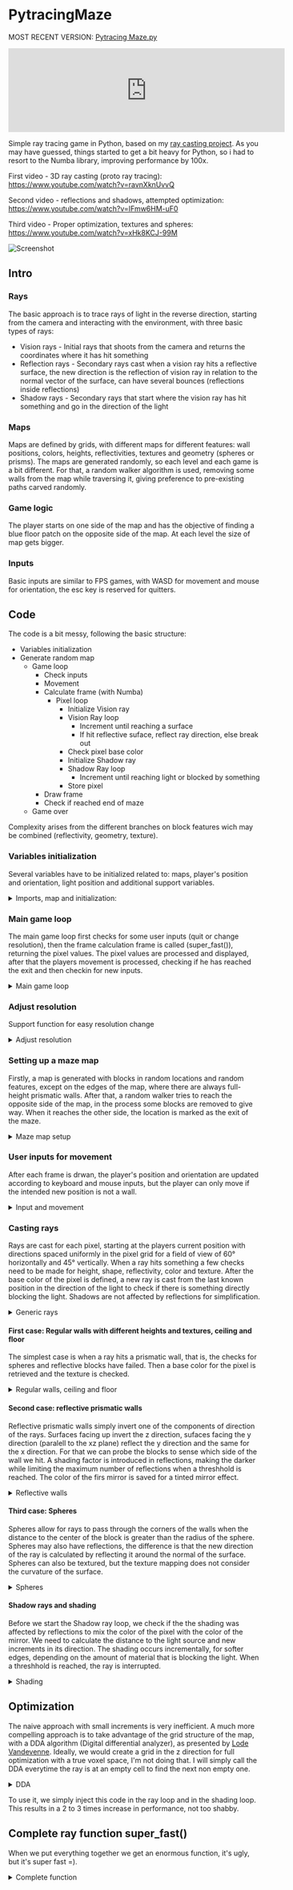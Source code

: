 # PytracingMaze

MOST RECENT VERSION: [Pytracing Maze.py](https://github.com/FinFetChannel/PytracingMaze/blob/main/Pytracing%20Maze.py)
<iframe src="https://itch.io/embed/1126594" width="552" height="167" frameborder="0"><a href="https://finfetchannel.itch.io/pytracing-maze">Pytracing Maze by FinFET channel</a></iframe>

Simple ray tracing game in Python, based on my [ray casting project](https://github.com/FinFetChannel/RayCastingPythonMaze). As you may have guessed, things started to get a bit heavy for Python, so i had to resort to the Numba library, improving performance by 100x.

First video - 3D ray casting (proto ray tracing): https://www.youtube.com/watch?v=ravnXknUvvQ

Second video - reflections and shadows, attempted optimization: https://www.youtube.com/watch?v=IFmw6HM-uF0

Third video - Proper optimization, textures and spheres: https://www.youtube.com/watch?v=xHk8KCJ-99M

![Screenshot](caps.png)

## Intro

### Rays

The basic approach is to trace rays of light in the reverse direction, starting from the camera and interacting with the environment, with three basic types of rays:

* Vision rays - Initial rays that shoots from the camera and returns the coordinates where it has hit something
* Reflection rays - Secondary rays cast when a vision ray hits a reflective surface, the new direction is the reflection of vision ray in relation to the normal vector of the surface, can have several bounces (reflections inside reflections)
* Shadow rays - Secondary rays that start where the vision ray has hit something and go in the direction of the light

### Maps

Maps are defined by grids, with different maps for different features: wall positions, colors, heights, reflectivities, textures and geometry (spheres or prisms). The maps are generated randomly, so each level and each game is a bit different. For that, a random walker algorithm is used, removing some walls from the map while traversing it, giving preference to pre-existing paths carved randomly.

### Game logic

The player starts on one side of the map and has the objective of finding a blue floor patch on the opposite side of the map. At each level the size of map gets bigger.

### Inputs

Basic inputs are similar to FPS games, with WASD for movement and mouse for orientation, the esc key is reserved for quitters.

## Code

The code is a bit messy, following the basic structure:

* Variables initialization
* Generate random map
  * Game loop
      * Check inputs
      * Movement
      * Calculate frame (with Numba)
         * Pixel loop
            * Initialize Vision ray
            * Vision Ray loop
               * Increment until reaching a surface
               * If hit reflective suface, reflect ray direction, else break out
           * Check pixel base color
           * Initialize Shadow ray
           * Shadow Ray loop
              * Increment until reaching light or blocked by something
           * Store pixel
       * Draw frame
       * Check if reached end of maze
   * Game over

Complexity arises from the different branches on block features wich may be combined (reflectivity, geometry, texture).

### Variables initialization

Several variables have to be initialized related to: maps, player's position and orientation, light position and additional support variables.

<details>
  <summary>Imports, map and initialization:</summary>

```python
def main():
    size = 25 # size of the map
    posx, posy, posz = (1.5, np.random.uniform(1, size -1), 0.5)
    rot, rot_v = (np.pi/4, 0)
    lx, ly, lz = (size/2-0.5, size/2-0.5, 1)    
    mr, mg, mb, maph, mapr, exitx, exity, mapt, maps = maze_generator(int(posx), int(posy), size)

    res, res_o = 5, [64, 96, 112, 160, 192, 224, 300, 400] # resolution options - width
    width, height, mod, inc, rr, gg, bb = adjust_resol(res_o[res])
        
    running = True
    pg.init()
    font = pg.font.SysFont("Arial", 18)
    screen = pg.display.set_mode((800, 600)) 
        
    clock = pg.time.Clock()
    pg.mouse.set_visible(False)
```

</details>


### Main game loop

The main game loop first checks for some user inputs (quit or change resolution), then the frame calculation frame is called (super_fast()), returning the pixel values. The pixel values are processed and displayed, after that the players movement is processed, checking if he has reached the exit and then checkin for new inputs.

<details>
  <summary>Main game loop</summary>

```python
 while running:
        
        for event in pg.event.get():
            if event.type == pg.QUIT: # quit game by closing window
                running = False
            if event.type == pg.KEYDOWN:
                if event.key == pg.K_ESCAPE: # quit game with esc
                    running = False
             
                if event.key == ord('q'): # lower resolution
                    if res > 0 :
                        res = res-1
                        width, height, mod, inc, rr, gg, bb = adjust_resol(res_o[res])
                if event.key == ord('e'): # higher resolution
                    if res < len(res_o)-1 :
                        res = res+1
                        width, height, mod, inc, rr, gg, bb = adjust_resol(res_o[res])
                        
        rr, gg, bb = super_fast(width, height, mod, inc, posx, posy, posz, rot, rot_v, mr, mg, mb, lx, ly, lz, maph, exitx, exity, mapr, mapt, maps, rr, gg, bb)
        
        pixels = np.dstack((rr,gg,bb))
        pixels = np.reshape(pixels, (height,width,3))

        surf = pg.surfarray.make_surface((np.rot90(pixels*255)).astype('uint8'))
        surf = pg.transform.scale(surf, (800, 600))
        screen.blit(surf, (0, 0))
        
        fps = font.render(str(round(clock.get_fps(),1)), 1, pg.Color("coral"))
        screen.blit(fps,(10,0))
        
        pg.display.update()

        # player's movement
        if (int(posx) == exitx and int(posy) == exity):
            break
        pressed_keys = pg.key.get_pressed()        
        posx, posy, rot, rot_v = movement(pressed_keys,posx, posy, rot, rot_v, maph, clock.tick()/500)
        pg.mouse.set_pos([400, 300])
        
    pg.quit() #Exit pygame
```

</details>

### Adjust resolution

Support function for easy resolution change

<details>
  <summary>Adjust resolution</summary>

```python
def adjust_resol(width):
    height = int(0.75*width)
    mod = width/64
    inc = 0.02/mod
    rr = np.random.uniform(0,1,width * height)
    gg = np.random.uniform(0,1,width * height)
    bb = np.random.uniform(0,1,width * height)
    print('Resolution: ', width, height)
    return width, height, mod, inc, rr, gg, bb
```
</details>

### Setting up a maze map

Firstly, a map is generated with blocks in random locations and random features, except on the edges of the map, where there are always full-height prismatic walls. After that, a random walker tries to reach the opposite side of the map, in the process some blocks are removed to give way. When it reaches the other side, the location is marked as the exit of the maze.

<details>
  <summary>Maze map setup</summary>

```python
def maze_generator(x, y, size):
    
    mr = np.random.uniform(0,1, (size,size)) 
    mg = np.random.uniform(0,1, (size,size)) 
    mb = np.random.uniform(0,1, (size,size)) 
    mapr = np.random.choice([0, 0, 0, 0, 1], (size,size))
    maps = np.random.choice([0, 0, 0, 0, 1], (size,size))
    mapt = np.random.choice([0, 0, 0, 1, 2], (size,size))
    maph = np.random.choice([0, 0, 0, 0, 0, 0, 0, .3, .4, .7, .9], (size,size))
    maph[0,:], maph[size-1,:], maph[:,0], maph[:,size-1] = (1,1,1,1)
    maps[0,:], maps[size-1,:], maps[:,0], maps[:,size-1] = (0,0,0,0)

    maph[x][y], mapr[x][y] = (0, 0)
    count = 0 
    while 1:
        testx, testy = (x, y)
        if np.random.uniform() > 0.5:
            testx = testx + np.random.choice([-1, 1])
        else:
            testy = testy + np.random.choice([-1, 1])
        if testx > 0 and testx < size -1 and testy > 0 and testy < size -1:
            if maph[testx][testy] == 0 or count > 5:
                count = 0
                x, y = (testx, testy)
                maph[x][y], mapr[x][y] = (0, 0)
                if x == size-2:
                    exitx, exity = (x, y)
                    break
            else:
                count = count+1
    mapt[np.where(mapr == 1)] = 0
    return mr, mg, mb, maph, mapr, exitx, exity, mapt, maps
```

</details>

### User inputs for movement

After each frame is drwan, the player's position and orientation are updated according to keyboard and mouse inputs, but the player can only move if the intended new position is not a wall.

<details>
  <summary>Input and movement</summary>

```python
def movement(pressed_keys,posx, posy, rot, rot_v, maph, et):
    
    x, y = (posx, posy)
    p_mouse = pg.mouse.get_pos()
    rot, rot_v = rot - (p_mouse[0]-400)/200, rot_v -(p_mouse[1]-300)/400
    rot_v = np.clip(rot_v, -1, 1)

    if pressed_keys[pg.K_UP] or pressed_keys[ord('w')]:
        x, y = (x + et*np.cos(rot), y + et*np.sin(rot))
        
    if pressed_keys[pg.K_DOWN] or pressed_keys[ord('s')]:
        x, y = (x - et*np.cos(rot), y - et*np.sin(rot))
        
    if pressed_keys[pg.K_LEFT] or pressed_keys[ord('a')]:
        x, y = (x - et*np.sin(rot), y + et*np.cos(rot))
        
    if pressed_keys[pg.K_RIGHT] or pressed_keys[ord('d')]:
        x, y = (x + et*np.sin(rot), y - et*np.cos(rot))
        
    if maph[int(x)][int(y)] == 0:
        posx, posy = (x, y)
                                                
    return posx, posy, rot, rot_v
```

</details>

### Casting rays

Rays are cast for each pixel, starting at the players current position with directions spaced uniformly in the pixel grid for a field of view of 60° horizontally and 45° vertically. When a ray hits something a few checks need to be made for height, shape, reflectivity, color and texture. After the base color of the pixel is defined, a new ray is cast from the last known position in the direction of the light to check if there is something directly blocking the light. Shadows are not affected by reflections for simplification.

<details>
  <summary>Generic rays</summary>

```python
def super_fast(args):

    for j in range(height): #vertical loop
    
        rot_j = rot_v + np.deg2rad(24 - j/mod) # vertical rotation
        
        for i in range(width): #horizontal vision loop
        
            rot_i = rot + np.deg2rad(i/mod - 30) # horizontal rotation
            x, y, z = (posx, posy, posz) # ray starts at the player's position
            sin, cos, sinz  = (inc*np.sin(rot_i), inc*np.cos(rot_i)), inc*np.sin(rot_j)  # x, y, z increments a.k.a. ray direction           

            while 1: # ray loop and reflections
                x += cos; y += sin; z += sinz # increment ray
                if "ray has hit something":
                    if "is a mirror":
                        "reflect ray"
                    else:
                        break
            
            "check for the color of the block where ray has hit"
            
            if z < 1: # ceiling has no shadows            
                "calculate new ray direction for shadow ray"
                while 1: # shadow ray
                    x += cos; y += sin; z += sinz # increment ray
                    if "ray has hit something":
                        "increase shading"
                    if "ray has reached ceiling" or "shading threshhold":
                        break
            
            "store pixel values"
```

</details>

#### First case: Regular walls with different heights and textures, ceiling and floor

The simplest case is when a ray hits a prismatic wall, that is, the checks for spheres and reflective blocks have failed. Then a base color for the pixel is retrieved and the texture is checked.

<details>
  <summary>Regular walls, ceiling and floor</summary>

```python
            if z > 1: # ceiling
                sh =(abs(np.sin(y+ly)+np.sin(x+lx))+6)/8
                if (x-lx)**2 + (y-ly)**2 < 0.1: #light source
                    c1, c2, c3 = 1, 1, 1
                elif int(np.rad2deg(np.arctan((y-ly)/(x-lx)))/6)%2 ==1:
                    c1, c2, c3 = 0.3*sh, 0.7*sh, 1*sh
                else:
                    c1, c2, c3 = .2*sh, .6*sh, 1*sh
                    
            elif z < 0: # floor
                
                if int(x*2)%2 == int(y*2)%2:
                    c1, c2, c3 = .8,.8,.8
                else:
                    if int(x) == exitx and int(y) == exity: #exit
                        c1, c2, c3 = 0,0,.6
                    else:
                        c1, c2, c3 = .1,.1,.1
                        
            elif maph[int(x)][int(y)] > 0: # walls
                c1, c2, c3 = mr[int(x)][int(y)], mg[int(x)][int(y)], mg[int(x)][int(y)]
                if mapt[int(x)][int(y)]: # textured walls
                    if y%1 < 0.05 or y%1 > 0.95:
                        ww = int((x*3)%1*4)
                    else:
                        ww = int((y*3)%1*4)
                    if x%1 < 0.95 and x%1 > 0.05 and y%1 < 0.95 and y%1 > 0.05:
                        zz = int(x*5%1*6)
                    else:
                        zz = int(z*5%1*6)
                    text = texture[zz][ww]
                    c1, c2, c3 = c1*text, c2*text, c3*text
            else:
                 c1, c2, c3 = .5,.5,.5 # if all fails
```

</details>

#### Second case: reflective prismatic walls

Reflective prismatic walls simply invert one of the components of direction of the rays. Surfaces facing up invert the z direction, sufaces facing the y direction (paralell to the xz plane) reflect the y direction and the same for the x direction. For that we can probe the blocks to sense which side of the wall we hit. A shading factor is introduced in reflections, making the darker while limiting the maximum number of reflections when a threshhold is reached. The color of the firs mirror is saved for a tinted mirror effect.

<details>
  <summary>Reflective walls</summary>

```python
                    elif mapr[int(x)][int(y)]: # check reflections
                        if modr == 1:
                            cx, cy = int(x), int(y)
                        modr  = modr*0.7
                        if modr < 0.2:
                            break
                        if abs(z-maph[int(x)][int(y)]) < abs(sinz):
                            sinz = -sinz
                        elif maph[int(x+cos)][int(y-sin)] == maph[int(x)][int(y)]:
                            cos = -cos
                        else:
                            sin = -sin
```
</details>

#### Third case: Spheres
Spheres allow for rays to pass through the corners of the walls when the distance to the center of the block is greater than the radius of the sphere. Spheres may also have reflections, the difference is that the new direction of the ray is calculated by reflecting it around the normal of the surface. Spheres can also be textured, but the texture mapping does not consider the curvature of the surface.

<details>
  <summary>Spheres</summary>

```python
                    if maps[int(x)][int(y)]: # check spheres
                        if ((x-int(x)-0.5)**2 + (y-int(y)-0.5)**2 + (z-int(z)-0.5)**2 < 0.25):
                            if (mapr[int(x)][int(y)]): # spherical mirror
                                if (modr == 1):
                                    cx, cy = int(x), int(y)
                                modr = modr*0.7
                                if (modr < 0.2):
                                    break
                                if (abs(maph[int(x)][int(y)] - z) <= abs(sinz)): ## horizontal surface
                                    sinz = -sinz
                                else:
                                    nx = (x-int(x)-0.5)/0.5; ny = (y-int(y)-0.5)/0.5; nz =(z-0.5)/0.5
                                    dot = 2*(cos*nx + sin*ny + sinz*nz)
                                    cos = (cos - nx*dot); sin = (sin - ny*dot); sinz = (sinz - nz*dot)
                                    x += cos; y += sin; z += sinz # avoid ray being trapped
                            else:
                                break
```

</details>

#### Shadow rays and shading
Before we start the Shadow ray loop, we check if the the shading was affected by reflections to mix the color of the pixel with the color of the mirror. We need to calculate the distance to the light source and new increments in its direction. The shading occurs incrementally, for softer edges, depending on the amount of material that is blocking the light. When a threshhold is reached, the ray is interrupted.

<details>
  <summary>Shading</summary>

```c++
            if modr < 1: # tinted mirrors
                c1r, c2r, c3r = mr[cx][cy], mg[cx][cy], mg[cx][cy]

            dtol = np.sqrt((x-lx)**2+(y-ly)**2+(lz-1)**2)
            modr = modr*(0.6 + 0.4/(dtol+0.001))
            if modr > 1:
                modr = 1
            if z < 1: # shadows
                cos, sin, sinz = .05*(lx-x)/dtol, .05*(ly-y)/dtol, .05*(lz-z)/dtol
                while 1:
                        
                    x += cos; y += sin; z += sinz
                    if maph[int(x)][int(y)]!= 0 and z<= maph[int(x)][int(y)]:
                        if maps[int(x)][int(y)]: # check spheres
                            if ((x-int(x)-0.5)**2 + (y-int(y)-0.5)**2 + (z-int(z)-0.5)**2 < 0.25):
                                modr = modr*0.9
                        else:    
                            modr = modr*0.9
                        if modr < 0.3:
                            break
                    if z > 1:
                        break
```

</details>

## Optimization

The naive approach with small increments is very inefficient. A much more compelling approach is to take advantage of the grid structure of the map, with a DDA algorithm (Digital differential analyzer), as presented by [Lode Vandevenne](https://lodev.org/cgtutor/raycasting.html). Ideally, we would create a grid in the z direction for full optimization with a true voxel space, I'm not doing that. I will simply call the DDA everytime the ray is at an empty cell to find the next non empty one. 

<details>
  <summary>DDA</summary>

```python
                if (maph[int(x)][int(y)] == 0 or (sinz > 0 and not maps[int(x)][int(y)])): ## LoDev DDA for optimization
                    
                    norm = np.sqrt(cos**2 + sin**2 + sinz**2)
                    rayDirX, rayDirY, rayDirZ = cos/norm, sin/norm, sinz/norm
                    
                    mapX, mapY = int(x), int(y)

                    deltaDistX, deltaDistY, deltaDistZ= abs(1/rayDirX), abs(1/rayDirY), abs(1/rayDirZ)

                    if (rayDirX < 0):
                        stepX, sideDistX = -1, (x - mapX) * deltaDistX
                    else:
                        stepX, sideDistX = 1, (mapX + 1.0 - x) * deltaDistX
                        
                    if (rayDirY < 0):
                        stepY, sideDistY = -1, (y - mapY) * deltaDistY
                    else:
                        stepY, sideDistY = 1, (mapY + 1 - y) * deltaDistY

                    if (rayDirZ < 0):
                        sideDistZ = z*deltaDistZ;
                    else:
                        sideDistZ = (1-z)*deltaDistZ

                    while (1):
                        if (sideDistX < sideDistY):
                            sideDistX += deltaDistX; mapX += stepX
                            dist = sideDistX; side = 0
                        else:
                            sideDistY += deltaDistY; mapY += stepY
                            dist = sideDistY; side = 1

                        if (maph[mapX][mapY] > 0):
                            break
                            
                    if (side):
                        dist = dist - deltaDistY
                    else:
                        dist = dist - deltaDistX
                        
                    if (dist > sideDistZ):
                        dist = sideDistZ

                    x = x + rayDirX*dist - cos/2
                    y = y + rayDirY*dist - sin/2
                    z = z + rayDirZ*dist - sinz/2
                    
                    ## end of LoDev DDA
```
</details>

To use it, we simply inject this code in the ray loop and in the shading loop. This results in a 2 to 3 times increase in performance, not too shabby.

## Complete ray function super_fast()

When we put everything together we get an enormous function, it's ugly, but it's super fast =).

<details>
  <summary>Complete function</summary>

```python
@njit(fastmath=True)
def super_fast(width, height, mod, inc, posx, posy, posz, rot, rot_v, mr, mg, mb, lx, ly, lz, maph, exitx, exity, mapr, mapt, maps, pr, pg, pb):

    texture=[[ .95,  .99,  .97, .8], # brick wall
             [ .97,  .95,  .96, .85],
             [.8, .85, .8, .8],
             [ .93, .8,  .98,  .96],
             [ .99, .8,  .97,  .95],
             [.8, .85, .8, .8]]
    idx = 0
    for j in range(height): #vertical loop 
        rot_j = rot_v + np.deg2rad(24 - j/mod)
        for i in range(width): #horizontal vision loop
            rot_i = rot + np.deg2rad(i/mod - 30)
            x, y, z = (posx, posy, posz)
            sin, cos,  = (inc*np.sin(rot_i), inc*np.cos(rot_i))
            sinz = inc*np.sin(rot_j)
            
            modr = 1
            cx, cy, c1r, c2r, c3r = 1, 1, 1, 1, 1
            while 1:
                if (maph[int(x)][int(y)] == 0 or (sinz > 0 and not maps[int(x)][int(y)])): ## LoDev DDA for optimization
                    
                    norm = np.sqrt(cos**2 + sin**2 + sinz**2)
                    rayDirX, rayDirY, rayDirZ = cos/norm, sin/norm, sinz/norm
                    
                    mapX, mapY = int(x), int(y)

                    deltaDistX, deltaDistY, deltaDistZ= abs(1/rayDirX), abs(1/rayDirY), abs(1/rayDirZ)

                    if (rayDirX < 0):
                        stepX, sideDistX = -1, (x - mapX) * deltaDistX
                    else:
                        stepX, sideDistX = 1, (mapX + 1.0 - x) * deltaDistX
                        
                    if (rayDirY < 0):
                        stepY, sideDistY = -1, (y - mapY) * deltaDistY
                    else:
                        stepY, sideDistY = 1, (mapY + 1 - y) * deltaDistY

                    if (rayDirZ < 0):
                        sideDistZ = z*deltaDistZ;
                    else:
                        sideDistZ = (1-z)*deltaDistZ

                    while (1):
                        if (sideDistX < sideDistY):
                            sideDistX += deltaDistX; mapX += stepX
                            dist = sideDistX; side = 0
                        else:
                            sideDistY += deltaDistY; mapY += stepY
                            dist = sideDistY; side = 1

                        if (maph[mapX][mapY] > 0):
                            break
                            
                    if (side):
                        dist = dist - deltaDistY
                    else:
                        dist = dist - deltaDistX
                        
                    if (dist > sideDistZ):
                        dist = sideDistZ

                    x = x + rayDirX*dist - cos/2
                    y = y + rayDirY*dist - sin/2
                    z = z + rayDirZ*dist - sinz/2
                    
                    ## end of LoDev DDA
                
                x += cos; y += sin; z += sinz
                if (z > 1 or z < 0): # check ceiling and floor
                    break
                if maph[int(x)][int(y)] > z: # check walls
                    if maps[int(x)][int(y)]: # check spheres
                        if ((x-int(x)-0.5)**2 + (y-int(y)-0.5)**2 + (z-int(z)-0.5)**2 < 0.25):
                            if (mapr[int(x)][int(y)]): # spherical mirror
                                if (modr == 1):
                                    cx, cy = int(x), int(y)
                                modr = modr*0.7
                                if (modr < 0.2):
                                    break
                                if (abs(maph[int(x)][int(y)] - z) <= abs(sinz)): ## horizontal surface
                                    sinz = -sinz
                                else:
                                    nx = (x-int(x)-0.5)/0.5; ny = (y-int(y)-0.5)/0.5; nz =(z-0.5)/0.5
                                    dot = 2*(cos*nx + sin*ny + sinz*nz)
                                    cos = (cos - nx*dot); sin = (sin - ny*dot); sinz = (sinz - nz*dot)
                
                                    x += cos; y += sin; z += sinz
                            else:
                                break
                                    
                                
                    elif mapr[int(x)][int(y)]: # check reflections
                        if modr == 1:
                            cx, cy = int(x), int(y)
                        modr  = modr*0.7
                        if modr < 0.2:
                            break
                        if abs(z-maph[int(x)][int(y)]) < abs(sinz):
                            sinz = -sinz
                        elif maph[int(x+cos)][int(y-sin)] == maph[int(x)][int(y)]:
                            cos = -cos
                        else:
                            sin = -sin
                    else:
                        break

                
            if z > 1: # ceiling
                sh =(abs(np.sin(y+ly)+np.sin(x+lx))+6)/8
                if (x-lx)**2 + (y-ly)**2 < 0.1: #light source
                    c1, c2, c3 = 1, 1, 1
                elif int(np.rad2deg(np.arctan((y-ly)/(x-lx)))/6)%2 ==1:
                    c1, c2, c3 = 0.3*sh, 0.7*sh, 1*sh
                else:
                    c1, c2, c3 = .2*sh, .6*sh, 1*sh
                    
            elif z < 0: # floor
                
                if int(x*2)%2 == int(y*2)%2:
                    c1, c2, c3 = .8,.8,.8
                else:
                    if int(x) == exitx and int(y) == exity: #exit
                        c1, c2, c3 = 0,0,.6
                    else:
                        c1, c2, c3 = .1,.1,.1
                        
            elif maph[int(x)][int(y)] > 0: # walls
                c1, c2, c3 = mr[int(x)][int(y)], mg[int(x)][int(y)], mg[int(x)][int(y)]
                if mapt[int(x)][int(y)]: # textured walls
                    if y%1 < 0.05 or y%1 > 0.95:
                        ww = int((x*3)%1*4)
                    else:
                        ww = int((y*3)%1*4)
                    if x%1 < 0.95 and x%1 > 0.05 and y%1 < 0.95 and y%1 > 0.05:
                        zz = int(x*5%1*6)
                    else:
                        zz = int(z*5%1*6)
                    text = texture[zz][ww]
                    c1, c2, c3 = c1*text, c2*text, c3*text
            else:
                 c1, c2, c3 = .5,.5,.5 # if all fails


            if modr < 1:
                c1r, c2r, c3r = mr[cx][cy], mg[cx][cy], mg[cx][cy]

            dtol = np.sqrt((x-lx)**2+(y-ly)**2+(lz-1)**2)
            modr = modr*(0.6 + 0.4/(dtol+0.001))
            if modr > 1:
                modr = 1
            if z < 1: # shadows
                cos, sin, sinz = .05*(lx-x)/dtol, .05*(ly-y)/dtol, .05*(lz-z)/dtol
                while 1:
                    if maph[int(x)][int(y)] < z and not maps[int(x)][int(y)]: ## LoDev DDA for optimization
                        
                        norm = np.sqrt(cos**2 + sin**2 + sinz**2)
                        rayDirX, rayDirY, rayDirZ = cos/norm, sin/norm, sinz/norm
                        
                        mapX, mapY = int(x), int(y)

                        deltaDistX, deltaDistY, deltaDistZ= abs(1/rayDirX), abs(1/rayDirY), abs(1/rayDirZ)

                        if (rayDirX < 0):
                            stepX, sideDistX = -1, (x - mapX) * deltaDistX
                        else:
                            stepX, sideDistX = 1, (mapX + 1.0 - x) * deltaDistX
                            
                        if (rayDirY < 0):
                            stepY, sideDistY = -1, (y - mapY) * deltaDistY
                        else:
                            stepY, sideDistY = 1, (mapY + 1 - y) * deltaDistY

                        if (rayDirZ < 0):
                            sideDistZ = z*deltaDistZ;
                        else:
                            sideDistZ = (1-z)*deltaDistZ

                        while (1):
                            if (sideDistX < sideDistY):
                                sideDistX += deltaDistX; mapX += stepX
                                dist = sideDistX; side = 0
                            else:
                                sideDistY += deltaDistY; mapY += stepY
                                dist = sideDistY; side = 1

                            if (maph[mapX][mapY] > 0):
                                break
                                
                        if (side):
                            dist = dist - deltaDistY
                        else:
                            dist = dist - deltaDistX
                            
                        if (dist > sideDistZ):
                            dist = sideDistZ

                        x = x + rayDirX*dist - cos/2
                        y = y + rayDirY*dist - sin/2
                        z = z + rayDirZ*dist - sinz/2
                        
                        ## end of LoDev DDA
                        
                    x += cos; y += sin; z += sinz
                    if maph[int(x)][int(y)]!= 0 and z<= maph[int(x)][int(y)]:
                        if maps[int(x)][int(y)]: # check spheres
                            if ((x-int(x)-0.5)**2 + (y-int(y)-0.5)**2 + (z-int(z)-0.5)**2 < 0.25):
                                modr = modr*0.9
                        else:    
                            modr = modr*0.9
                        if modr < 0.3:
                            break
                    if z > 1:
                        break
                    
            pr[idx] = modr*np.sqrt(c1*c1r)
            pg[idx] = modr*np.sqrt(c2*c2r)
            pb[idx] = modr*np.sqrt(c3*c3r)
            idx += 1

    return pr, pg, pb
```
</details>

